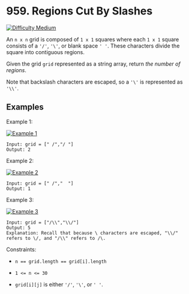 

# 959. Regions Cut By Slashes

[![Difficulty Medium](https://img.shields.io/badge/Difficulty-Medium-orange)]()


An `n x n` grid is composed of `1 x 1` squares where each `1 x 1` square consists of a `'/'`, `'\'`, or blank space `' '`. These characters divide the square into contiguous regions.

Given the grid `grid` represented as a string array, return _the number of regions_.

Note that backslash characters are escaped, so a `'\'` is represented as `'\\'`.


## Examples

Example 1:

[![Example 1](https://assets.leetcode.com/uploads/2018/12/15/1.png)]()

```
Input: grid = [" /","/ "]
Output: 2
```



Example 2:

[![Example 2](https://assets.leetcode.com/uploads/2018/12/15/2.png)]()

```
Input: grid = [" /","  "]
Output: 1
```

Example 3:

[![Example 3](https://assets.leetcode.com/uploads/2018/12/15/4.png)]()

```
Input: grid = ["/\\","\\/"]
Output: 5
Explanation: Recall that because \ characters are escaped, "\\/" refers to \/, and "/\\" refers to /\.
```

Constraints:

- `n == grid.length == grid[i].length`

- `1 <= n <= 30`

- `grid[i][j]` is either `'/'`, `'\'`, or `' '`.
